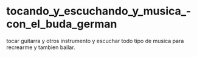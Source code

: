 # tocando_y_escuchando_y_musica_-con_el_buda_german
tocar guitarra y otros instrumento y escuchar todo tipo de musica para recrearme y tambien bailar.
